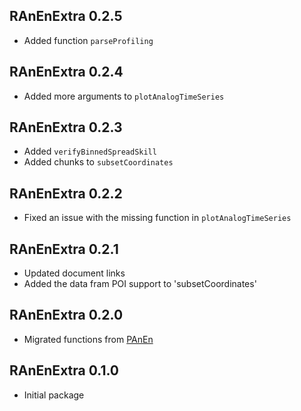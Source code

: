 ## RAnEnExtra 0.2.5

- Added function `parseProfiling`

## RAnEnExtra 0.2.4

- Added more arguments to `plotAnalogTimeSeries`

## RAnEnExtra 0.2.3

- Added `verifyBinnedSpreadSkill`
- Added chunks to `subsetCoordinates`

## RAnEnExtra 0.2.2

- Fixed an issue with the missing function in `plotAnalogTimeSeries`

## RAnEnExtra 0.2.1

- Updated document links
- Added the data fram POI support to 'subsetCoordinates'

## RAnEnExtra 0.2.0

- Migrated functions from [PAnEn](https://weiming-hu.github.io/AnalogsEnsemble/)

## RAnEnExtra 0.1.0

- Initial package
